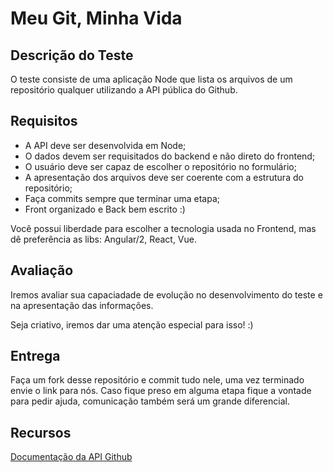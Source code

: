 # Meu Git, Minha Vida

## Descrição do Teste

O teste consiste de uma aplicação Node que lista os arquivos de um repositório qualquer utilizando a API pública do Github.

## Requisitos

* A API deve ser desenvolvida em Node;
* O dados devem ser requisitados do backend e não direto do frontend;
* O usuário deve ser capaz de escolher o repositório no formulário;
* A apresentação dos arquivos deve ser coerente com a estrutura do repositório;
* Faça commits sempre que terminar uma etapa;
* Front organizado e Back bem escrito :)

Você possui liberdade para escolher a tecnologia usada no Frontend, mas dê preferência as libs: Angular/2, React, Vue.

## Avaliação

Iremos avaliar sua capaciadade de evolução no desenvolvimento do teste e na apresentação das informações.

Seja criativo, iremos dar uma atenção especial para isso! :)

## Entrega

Faça um fork desse repositório e commit tudo nele, uma vez terminado envie o link para nós. Caso fique preso em 
alguma etapa fique a vontade para pedir ajuda, comunicação também será um grande diferencial.

## Recursos

[Documentação da API Github](https://developer.github.com/v3/)
